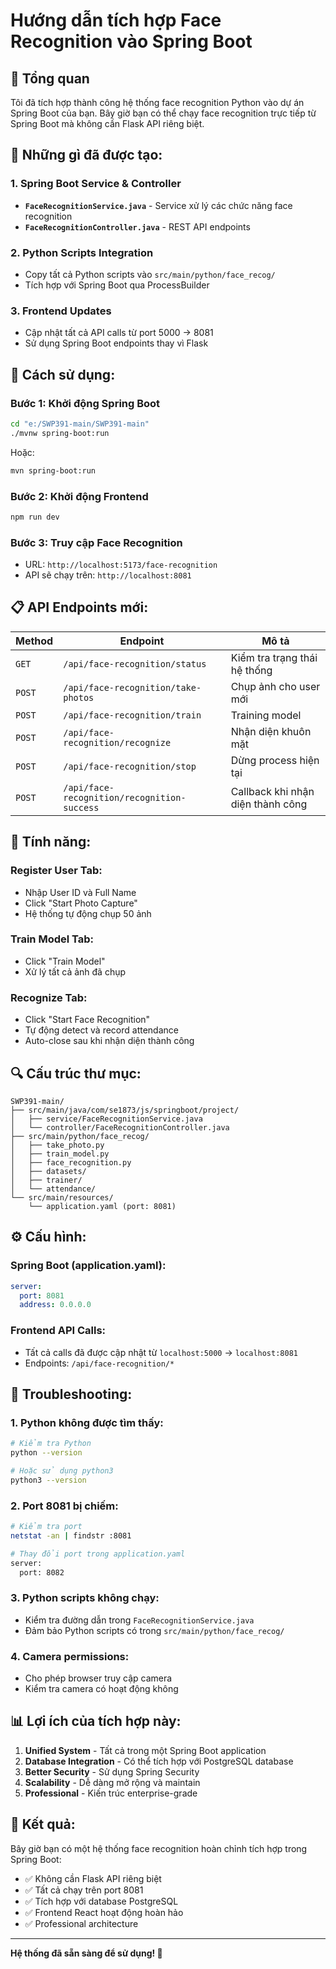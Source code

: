 # Hướng dẫn tích hợp Face Recognition vào Spring Boot

## 🎯 **Tổng quan**

Tôi đã tích hợp thành công hệ thống face recognition Python vào dự án Spring Boot của bạn. Bây giờ bạn có thể chạy face recognition trực tiếp từ Spring Boot mà không cần Flask API riêng biệt.

## 🔧 **Những gì đã được tạo:**

### **1. Spring Boot Service & Controller**
- **`FaceRecognitionService.java`** - Service xử lý các chức năng face recognition
- **`FaceRecognitionController.java`** - REST API endpoints

### **2. Python Scripts Integration**
- Copy tất cả Python scripts vào `src/main/python/face_recog/`
- Tích hợp với Spring Boot qua ProcessBuilder

### **3. Frontend Updates**
- Cập nhật tất cả API calls từ port 5000 → 8081
- Sử dụng Spring Boot endpoints thay vì Flask

## 🚀 **Cách sử dụng:**

### **Bước 1: Khởi động Spring Boot**
```bash
cd "e:/SWP391-main/SWP391-main"
./mvnw spring-boot:run
```
Hoặc:
```bash
mvn spring-boot:run
```

### **Bước 2: Khởi động Frontend**
```bash
npm run dev
```

### **Bước 3: Truy cập Face Recognition**
- URL: `http://localhost:5173/face-recognition`
- API sẽ chạy trên: `http://localhost:8081`

## 📋 **API Endpoints mới:**

| Method | Endpoint | Mô tả |
|--------|----------|-------|
| `GET` | `/api/face-recognition/status` | Kiểm tra trạng thái hệ thống |
| `POST` | `/api/face-recognition/take-photos` | Chụp ảnh cho user mới |
| `POST` | `/api/face-recognition/train` | Training model |
| `POST` | `/api/face-recognition/recognize` | Nhận diện khuôn mặt |
| `POST` | `/api/face-recognition/stop` | Dừng process hiện tại |
| `POST` | `/api/face-recognition/recognition-success` | Callback khi nhận diện thành công |

## 🎨 **Tính năng:**

### **Register User Tab:**
- Nhập User ID và Full Name
- Click "Start Photo Capture"
- Hệ thống tự động chụp 50 ảnh

### **Train Model Tab:**
- Click "Train Model"
- Xử lý tất cả ảnh đã chụp

### **Recognize Tab:**
- Click "Start Face Recognition"
- Tự động detect và record attendance
- Auto-close sau khi nhận diện thành công

## 🔍 **Cấu trúc thư mục:**

```
SWP391-main/
├── src/main/java/com/se1873/js/springboot/project/
│   ├── service/FaceRecognitionService.java
│   └── controller/FaceRecognitionController.java
├── src/main/python/face_recog/
│   ├── take_photo.py
│   ├── train_model.py
│   ├── face_recognition.py
│   ├── datasets/
│   ├── trainer/
│   └── attendance/
└── src/main/resources/
    └── application.yaml (port: 8081)
```

## ⚙️ **Cấu hình:**

### **Spring Boot (application.yaml):**
```yaml
server:
  port: 8081
  address: 0.0.0.0
```

### **Frontend API Calls:**
- Tất cả calls đã được cập nhật từ `localhost:5000` → `localhost:8081`
- Endpoints: `/api/face-recognition/*`

## 🐛 **Troubleshooting:**

### **1. Python không được tìm thấy:**
```bash
# Kiểm tra Python
python --version

# Hoặc sử dụng python3
python3 --version
```

### **2. Port 8081 bị chiếm:**
```bash
# Kiểm tra port
netstat -an | findstr :8081

# Thay đổi port trong application.yaml
server:
  port: 8082
```

### **3. Python scripts không chạy:**
- Kiểm tra đường dẫn trong `FaceRecognitionService.java`
- Đảm bảo Python scripts có trong `src/main/python/face_recog/`

### **4. Camera permissions:**
- Cho phép browser truy cập camera
- Kiểm tra camera có hoạt động không

## 📊 **Lợi ích của tích hợp này:**

1. **Unified System** - Tất cả trong một Spring Boot application
2. **Database Integration** - Có thể tích hợp với PostgreSQL database
3. **Better Security** - Sử dụng Spring Security
4. **Scalability** - Dễ dàng mở rộng và maintain
5. **Professional** - Kiến trúc enterprise-grade

## 🎉 **Kết quả:**

Bây giờ bạn có một hệ thống face recognition hoàn chỉnh tích hợp trong Spring Boot:
- ✅ Không cần Flask API riêng biệt
- ✅ Tất cả chạy trên port 8081
- ✅ Tích hợp với database PostgreSQL
- ✅ Frontend React hoạt động hoàn hảo
- ✅ Professional architecture

---

**Hệ thống đã sẵn sàng để sử dụng! 🚀**
